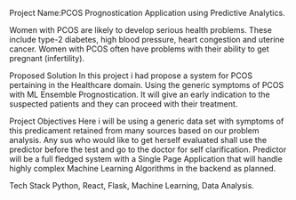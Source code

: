 Project Name:PCOS Prognostication Application using Predictive Analytics.

Women with PCOS are likely to develop serious health problems. These include type-2 diabetes, high blood pressure, heart congestion and uterine cancer. Women with PCOS often have problems with their ability to get pregnant (infertility).

Proposed Solution
In this project i had propose a system for PCOS pertaining in the Healthcare domain. Using the generic symptoms of PCOS with ML Ensemble Prognostication. It will give an early indication to the suspected patients and they can proceed with their treatment.

Project Objectives
Here i will be using a generic data set with symptoms of this predicament retained from many sources based on our problem analysis. Any sus who would like to get herself evaluated shall use the predictor before the test and go to the doctor for self clarification. Predictor will be a full fledged system with a Single Page Application that will handle highly complex Machine Learning Algorithms in the backend as planned.

Tech Stack
Python, React, Flask, Machine Learning, Data Analysis.


